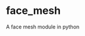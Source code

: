 # face_mesh

<!--
#groups
Computer Vision

#languages
Python

#frames and libs
OpenCV

-->

A face mesh module in python

